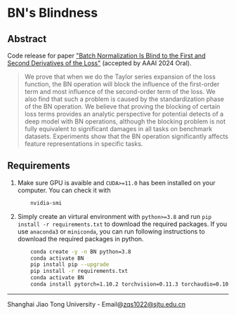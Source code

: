 # BN's Blindness

## Abstract
Code release for paper ["Batch Normalization Is Blind to the First and Second Derivatives of the Loss"](https://arxiv.org/abs/2205.15146) (accepted by AAAI 2024 Oral). 

> We prove that when we do the Taylor series expansion of the loss function, the BN operation will block the influence of the first-order term and most influence of the second-order term of the loss. We also find that such a problem is caused by the standardization phase of the BN operation. We believe that proving the blocking of certain loss terms provides an analytic perspective for potential detects of a deep model with BN operations, although the blocking problem is not fully equivalent to significant damages in all tasks on benchmark datasets. Experiments show that the BN operation significantly affects feature representations in specific tasks.

## Requirements

1. Make sure GPU is avaible and `CUDA>=11.0` has been installed on your computer. You can check it with
    ```bash
        nvidia-smi
    ```
2. Simply create an virtural environment with `python>=3.8` and run `pip install -r requirements.txt` to download the required packages. If you use `anaconda3` or `miniconda`, you can run following instructions to download the required packages in python. 
    ```bash
        conda create -y -n BN python=3.8
        conda activate BN
        pip install pip --upgrade
        pip install -r requirements.txt
        conda activate BN
        conda install pytorch=1.10.2 torchvision=0.11.3 torchaudio=0.10.2 cudatoolkit=11.1 -c pytorch -c nvidia
    ```
    
---------------------------------------------------------------------------------
Shanghai Jiao Tong University - Email@[zqs1022@sjtu.edu.cn](mailto:zqs1022@sjtu.edu.cn)
